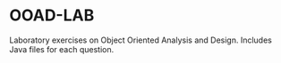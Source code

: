 # OOAD-LAB
Laboratory exercises on Object Oriented Analysis and Design. Includes Java files for each question.
